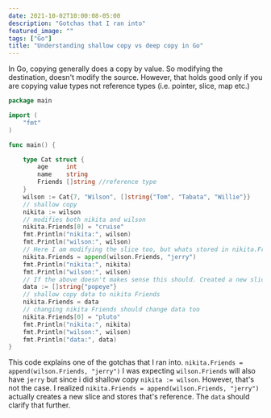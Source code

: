 ```yaml
---
date: 2021-10-02T10:00:08-05:00
description: "Gotchas that I ran into"
featured_image: ""
tags: ["Go"]
title: "Understanding shallow copy vs deep copy in Go"
---
```


In Go, copying generally does a copy by value. So modifying the destination, doesn't modify the source. However, that holds good only if you are copying value types not reference types (i.e. pointer, slice, map etc.)

```Go
package main

import (
	"fmt"
)

func main() {

	type Cat struct {
		age     int
		name    string
		Friends []string //reference type
	}
	wilson := Cat{7, "Wilson", []string{"Tom", "Tabata", "Willie"}}
	// shallow copy
	nikita := wilson
	// modifies both nikita and wilson
	nikita.Friends[0] = "cruise"
	fmt.Println("nikita:", wilson)
	fmt.Println("wilson:", wilson)
	// Here I am modifying the slice too, but whats stored in nikita.Friends is the address of new slice which append returns not wilson.Friends
	nikita.Friends = append(wilson.Friends, "jerry")
	fmt.Println("nikita:", nikita)
	fmt.Println("wilson:", wilson)
	// If the above doesn't makes sense this should. Created a new slice data
	data := []string{"popeye"}
	// shallow copy data to nikita Friends
	nikita.Friends = data
	// changing nikita Friends should change data too
	nikita.Friends[0] = "pluto"
	fmt.Println("nikita:", nikita)
	fmt.Println("wilson:", wilson)
	fmt.Println("data:", data)
}

```

This code explains one of the gotchas that I ran into.
`nikita.Friends = append(wilson.Friends, "jerry")` I was expecting `wilson.Friends` will also have `jerry` but since i did shallow copy `nikita := wilson`. However, that's not the case.
I realized `nikita.Friends = append(wilson.Friends, "jerry")` actually creates a new slice and stores that's reference. The `data` should clarify that further.

